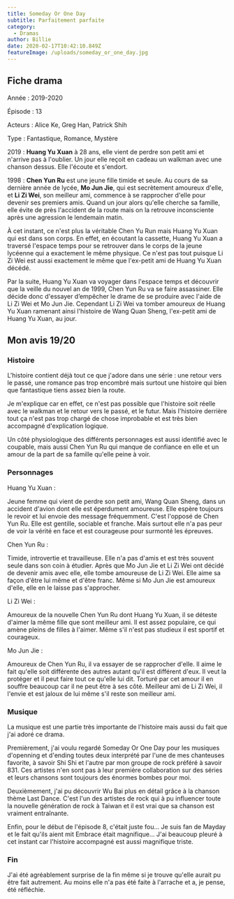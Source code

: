 ```yaml
---
title: Someday Or One Day
subtitle: Parfaitement parfaite
category:
  - Dramas
author: Billie
date: 2020-02-17T10:42:10.849Z
featureImage: /uploads/someday_or_one_day.jpg
---
```

## Fiche drama

Année : 2019-2020

Épisode : 13

Acteurs : Alice Ke, Greg Han, Patrick Shih

Type : Fantastique, Romance, Mystère 

2019 : **Huang Yu Xuan** à 28 ans, elle vient de perdre son petit ami et n'arrive pas à l'oublier. Un jour elle reçoit en cadeau un walkman avec une chanson dessus. Elle l'écoute et s'endort.

1998 : **Chen Yun Ru** est une jeune fille timide et seule. Au cours de sa dernière année de lycée, **Mo Jun Jie**, qui est secrètement amoureux d'elle, et **Li Zi Wei**, son meilleur ami, commence à se rapprocher d'elle pour devenir ses premiers amis. Quand un jour alors qu'elle cherche sa famille, elle évite de près l'accident de la route mais on la retrouve inconsciente après une agression le lendemain matin. 

À cet instant, ce n'est plus la véritable Chen Yu Run mais Huang Yu Xuan qui est dans son corps. En effet, en écoutant la cassette, Huang Yu Xuan a traversé l'espace temps pour se retrouver dans le corps de la jeune lycéenne qui a exactement le même physique. Ce n'est pas tout puisque Li Zi Wei est aussi exactement le même que l'ex-petit ami de Huang Yu Xuan décédé.

Par la suite, Huang Yu Xuan va voyager dans l'espace temps et découvrir que la veille du nouvel an de 1999, Chen Yun Ru va se faire assassiner. Elle décide donc d'essayer d’empêcher le drame de se produire avec l'aide de Li Zi Wei et Mo Jun Jie. Cependant Li Zi Wei va tomber amoureux de Huang Yu Xuan ramenant ainsi l'histoire de Wang Quan Sheng, l'ex-petit ami de Huang Yu Xuan, au jour.



## Mon avis 19/20

### Histoire

L'histoire contient déjà tout ce que j'adore dans une série : une retour vers le passé, une romance pas trop encombré mais surtout une histoire qui bien que fantastique tiens assez bien la route. 

Je m'explique car en effet, ce n'est pas possible que l'histoire soit réelle avec le walkman et le retour vers le passé, et le futur. Mais l'histoire derrière tout ça n'est pas trop chargé de chose improbable et est très bien accompagné d'explication logique. 

Un côté physiologique des différents personnages est aussi identifié avec le coupable, mais aussi Chen Yun Ru qui manque de confiance en elle et un amour de la part de sa famille qu'elle peine à voir.



### Personnages

Huang Yu Xuan :

Jeune femme qui vient de perdre son petit ami, Wang Quan Sheng, dans un accident d'avion dont elle est éperdument amoureuse.  Elle espère toujours le revoir et lui envoie des message fréquemment. C'est l'opposé de Chen Yun Ru. Elle est gentille, sociable et franche. Mais surtout elle n'a pas peur de voir la vérité en face et est courageuse pour surmonté les épreuves. 

Chen Yun Ru :

Timide, introvertie et travailleuse. Elle n'a pas d'amis et est très souvent seule dans son coin à étudier. Après que Mo Jun Jie et Li Zi Wei ont décidé de devenir amis avec elle, elle tombe amoureuse de Li Zi Wei. Elle aime sa façon d'être lui même et d'être franc. Même si Mo Jun Jie est amoureux d'elle, elle en le laisse pas s'approcher.

Li Zi Wei :

Amoureux de la nouvelle Chen Yun Ru dont Huang Yu Xuan, il se déteste d'aimer la même fille que sont meilleur ami. Il est assez populaire, ce qui amène pleins de filles à l'aimer. Même s'il n'est pas studieux il est sportif et courageux. 

Mo Jun Jie :

Amoureux de Chen Yun Ru, il va essayer de se rapprocher d'elle. Il aime le fait qu'elle soit différente des autres autant qu'il est différent d'eux. Il veut la protéger et il peut faire tout ce qu'elle lui dit. Torturé par cet amour il en souffre beaucoup car il ne peut être à ses côté. Meilleur ami de Li Zi Wei, il l'envie et est jaloux de lui même s'il reste son meilleur ami.

### Musique

La musique est une partie très importante de l'histoire mais aussi du fait que j'ai adoré ce drama.

Premièrement, j'ai voulu regardé Someday Or One Day pour les musiques d'openning et d'ending toutes deux interprété par l'une de mes chanteuses favorite, à savoir Shi Shi et l'autre par mon groupe de rock préféré à savoir 831. Ces artistes n'en sont pas à leur première collaboration sur des séries et leurs chansons sont toujours des énormes bombes pour moi.

Deuxièmement, j'ai pu découvrir Wu Bai plus en détail grâce à la chanson thème Last Dance. C'est l'un des artistes de rock qui à pu influencer toute la nouvelle génération de rock à Taiwan et il est vrai que sa chanson est vraiment entraînante.

Enfin, pour le début de l'épisode 8, c'était juste fou... Je suis fan de Mayday et le fait qu'ils aient mit Embrace était magnifique... J'ai beaucoup pleuré à cet instant car l'histoire accompagné est aussi magnifique triste.

### Fin

J'ai été agréablement surprise de la fin même si je trouve qu'elle aurait pu être fait autrement. Au moins elle n'a pas été faite à l'arrache et a, je pense, été réfléchie.
